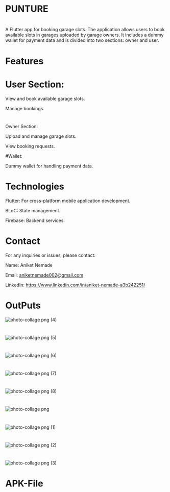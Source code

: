 # PUNTURE
#

A Flutter app for booking garage slots. The application allows users to book available slots in garages uploaded by garage owners. It includes a dummy wallet for payment data and is divided into two sections: owner and user.



# Features
# User Section:

View and book available garage slots.

Manage bookings.
#
Owner Section:

Upload and manage garage slots.

View booking requests.

#Wallet:

Dummy wallet for handling payment data.

#

# Technologies


 Flutter: For cross-platform mobile application development.


 BLoC: State management.


 Firebase: Backend services.



# Contact
For any inquiries or issues, please contact:





Name: Aniket Nemade





Email: aniketnemade002@gmail.com

LinkedIn: https://www.linkedin.com/in/aniket-nemade-a3b242251/




# OutPuts
![photo-collage png (4)](https://github.com/user-attachments/assets/8efcb265-d069-4645-8e69-0355c6efe181)
#


![photo-collage png (5)](https://github.com/user-attachments/assets/fdcc0e9c-5938-4ce4-842e-298588c6655f)
#
![photo-collage png (6)](https://github.com/user-attachments/assets/5e92c397-97ed-4fff-a120-e04211388386)
#
![photo-collage png (7)](https://github.com/user-attachments/assets/3b9e5d07-d760-48fc-b320-3525a526b1d8)
#
![photo-collage png (8)](https://github.com/user-attachments/assets/c1ab8d22-0f26-46a7-a1f8-1bd0ebc3c03e)
#

![photo-collage png](https://github.com/user-attachments/assets/24dc25a9-c3f0-4e97-b01d-f5ab05a61204)
#
![photo-collage png (1)](https://github.com/user-attachments/assets/3d78899e-049d-4bf1-a0e4-16024a7be3d9)
#
![photo-collage png (2)](https://github.com/user-attachments/assets/277bf950-dfe7-44cf-b2ba-4f41db9e51a6)
#
![photo-collage png (3)](https://github.com/user-attachments/assets/2fbbead5-c2bf-46bd-96f2-b4a94d4bb916)
# 


# APK-File
 

